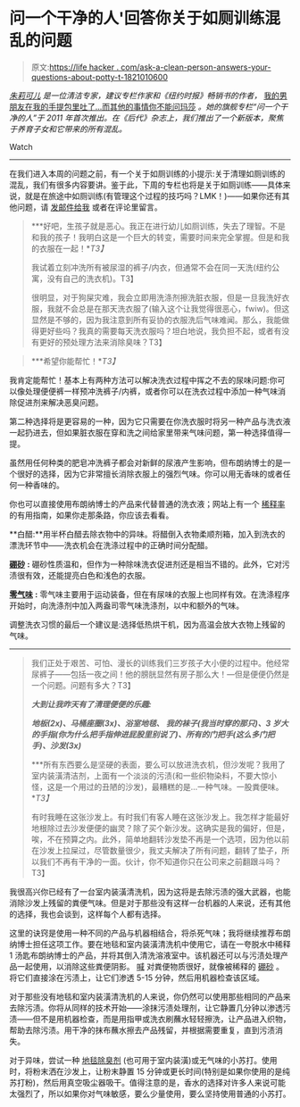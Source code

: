 # 问一个干净的人'回答你关于如厕训练混乱的问题

> 原文:[https://life hacker . com/ask-a-clean-person-answers-your-questions-about-potty-t-1821010600](https://lifehacker.com/ask-a-clean-person-answers-your-questions-about-potty-t-1821010600)

[*朱莉可儿*](https://twitter.com/joliekerr) *是一位清洁专家，建议专栏作家和《纽约时报》畅销书的作者，* [我的男朋友在我的手提包里吐了...而其他的事情你不能问玛莎](https://www.amazon.com/Boyfriend-Barfed-Handbag-Things-Martha/dp/0142196932?asc_campaign=InlineText&asc_refurl=https://lifehacker.com/ask-a-clean-person-answers-your-questions-about-potty-t-1821010600&asc_source=&rawdata=[r|https://www.google.com/[t|link[p|1798495489[a|0142196932[au|5749132966325710983[b|lifehacker&tag=kinjalifehackerlink-20) *。她的旗舰专栏“问一个干净的人”于 2011 年首次推出。在《后代》杂志上，我们推出了一个新版本，聚焦于养育子女和它带来的所有混乱。*

Watch

* * *

在我们进入本周的问题之前，有一个关于如厕训练的小提示:关于清理如厕训练的混乱，我们有很多内容要讲。鉴于此，下周的专栏也将是关于如厕训练——具体来说，就是在旅途中如厕训练(有管理这个过程的技巧吗？LMK！)——如果你还有其他问题，请 [发邮件给我](mailto:joliekerr@gmail.com) 或者在评论里留言。

> ***好吧，生孩子就是恶心。我正在进行幼儿如厕训练，失去了理智。不是和我的孩子！我明白这是一个巨大的转变，需要时间来完全掌握。但是和我的衣服在一起！**T3】*
> 
> 我试着立刻冲洗所有被尿湿的裤子/内衣，但通常不会在同一天洗(纽约公寓，没有自己的洗衣机)。T3】
> 
> 很明显，对于狗屎灾难，我会立即用洗涤剂擦洗脏衣服，但是一旦我洗好衣服，我就不会总是在那天洗衣服了(输入这个让我觉得很恶心，fwiw)。但这显然是不够的，因为我注意到所有妥协的衣服洗后气味难闻。那么，我能做得更好些吗？我真的需要每天洗衣服吗？坦白地说，我负担不起，或者有没有更好的预处理方法来消除臭味？T3】

> ***希望你能帮忙！**T3】*

我肯定能帮忙！基本上有两种方法可以解决洗衣过程中挥之不去的尿味问题:你可以像处理便便裤一样预冲洗裤子/内裤，或者你可以在洗衣过程中添加一种气味消除促进剂来解决恶臭问题。

第二种选择将是更容易的一种，因为它只需要在你洗衣服时将另一种产品与洗衣液一起扔进去，但如果脏衣服在穿和洗之间给家里带来气味问题，第一种选择值得一提。

虽然用任何种类的肥皂冲洗裤子都会对新鲜的尿液产生影响，但布朗纳博士的是一个很好的选择，因为它非常擅长消除衣服上的强烈气味。你可以用无香味的或者任何一种香味的。

你也可以直接使用布朗纳博士的产品来代替普通的洗衣液；网站上有一个 [稀释率](https://www.drbronner.com/all-one-blog/2017/06/dilutions-cheat-sheet-dr-bronners-pure-castile-soap/) 的有用指南，如果你走那条路，你应该去看看。

**白醋:**用半杯白醋去除衣物中的异味。将醋倒入衣物柔顺剂箱，加入到洗衣的漂洗环节中——洗衣机会在洗涤过程中的正确时间分配醋。

[**硼砂**](https://www.20muleteamlaundry.com) **:** 硼砂性质温和，但作为一种除味洗衣促进剂还是相当不错的。此外，它对污渍很有效，还能提亮白色和浅色的衣服。

[**零气味**](https://www.zeroodor.com/collections/product-catalog/products/zero-odor-laundry-odor-eliminator-concentrate-16-ounce) **:** 零气味主要用于运动装备，但在有尿味的衣服上也同样有效。在洗涤程序开始时，向洗涤剂中加入两盎司零气味洗涤剂，以中和额外的气味。

调整洗衣习惯的最后一个建议是:选择低热烘干机，因为高温会放大衣物上残留的气味。

* * *

> 我们正处于艰苦、可怕、漫长的训练我们三岁孩子大小便的过程中。他经常尿裤子——包括一夜之间！他的膀胱显然有房子那么大！—但是便便仍然是一个问题。问题有多大？T3】
> 
> ***大到让我昨天有了清理便便的乐趣:***
> 
> ***地板(2x)、马桶座圈(3x)、浴室地毯、*** ***我的袜子(我当时穿的那只)、3 岁大的手指(你为什么把手指伸进屁股里别说了)、所有的门把手(这么多门把手)、沙发(3x)***
> 
> ***所有东西要么是坚硬的表面，要么可以放进洗衣机，但沙发呢？我用了室内装潢清洁剂，上面有一个淡淡的污渍(和一些织物染料，不要大惊小怪，这是一个用过的丑陋的沙发)，最糟糕的是...一种气味。一股粪便味。**T3】*
> 
> 有时我睡在这张沙发上。有时我们有客人睡在这张沙发上。我怎样才能最好地根除过去沙发便便的幽灵？除了买个新沙发。这确实是我的偏好，但是，唉，不在预算之内。此外，简单地翻转沙发垫不再是一个选项，因为他以前在沙发上拉屎过，尽管数量很少，我丈夫解决了所有问题，翻转了垫子，所以我们不再有干净的一面。伙计，你不知道你只在公司来之前翻跟斗吗？T3】

我很高兴你已经有了一台室内装潢清洗机，因为这将是去除污渍的强大武器，也能消除沙发上残留的粪便气味。但是对于那些没有这样一台机器的人来说，还有其他的选择，我也会谈到，这样每个人都有选择。

这里的诀窍是使用一种不同的产品与机器相结合，将杀死气味；我将继续推荐布朗纳博士担任这项工作。要在地毯和室内装潢清洗机中使用它，请在一夸脱水中稀释 1 汤匙布朗纳博士的产品，并将其倒入清洗溶液室中。该机器还可以与污渍处理产品一起使用，以消除这些粪便阴影。 [喊](http://shoutitout.com) 对粪便物质很好，就像被稀释的 [硼砂](https://www.20muleteamlaundry.com/) 。将它们直接涂在污渍上，让它们渗透 5-15 分钟，然后用机器检查该区域。

对于那些没有地毯和室内装潢清洗机的人来说，你仍然可以使用那些相同的产品来去除污渍。你将从同样的技术开始——涂抹污渍处理剂，让它静置几分钟以渗透污渍——但不是用机器检查，而是用指甲或洗衣刷蘸水轻轻擦洗，让产品进入织物，帮助去除污渍。用干净的抹布蘸水擦去产品残留，并根据需要重复，直到污渍消失。

对于异味，尝试一种 [地毯除臭剂](http://www.armandhammer.com/deodorization/household-deodorizers/Products/arm-and-hammer-plus-oxiclean-dirt-fighters-carpet-odor-eliminator-pet-fresh.aspx) (也可用于室内装潢)或无气味的小苏打。使用时，将粉末洒在沙发上，让粉末静置 15 分钟或更长时间(特别是如果你使用的是纯苏打粉)，然后用真空吸尘器吸干。值得注意的是，香水的选择对许多人来说可能太强烈了，所以如果你对气味敏感，要么少量使用，要么坚持使用普通的小苏打。